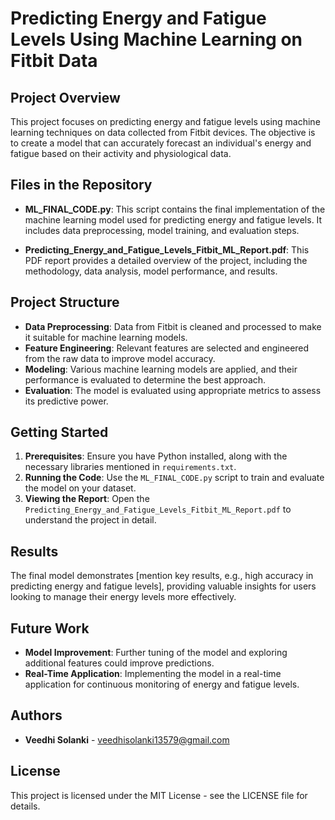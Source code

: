 # Predicting Energy and Fatigue Levels Using Machine Learning on Fitbit Data

## Project Overview

This project focuses on predicting energy and fatigue levels using machine learning techniques on data collected from Fitbit devices. The objective is to create a model that can accurately forecast an individual's energy and fatigue based on their activity and physiological data.

## Files in the Repository

- **ML_FINAL_CODE.py**: This script contains the final implementation of the machine learning model used for predicting energy and fatigue levels. It includes data preprocessing, model training, and evaluation steps.

- **Predicting_Energy_and_Fatigue_Levels_Fitbit_ML_Report.pdf**: This PDF report provides a detailed overview of the project, including the methodology, data analysis, model performance, and results.

## Project Structure

- **Data Preprocessing**: Data from Fitbit is cleaned and processed to make it suitable for machine learning models.
- **Feature Engineering**: Relevant features are selected and engineered from the raw data to improve model accuracy.
- **Modeling**: Various machine learning models are applied, and their performance is evaluated to determine the best approach.
- **Evaluation**: The model is evaluated using appropriate metrics to assess its predictive power.

## Getting Started

1. **Prerequisites**: Ensure you have Python installed, along with the necessary libraries mentioned in `requirements.txt`.
2. **Running the Code**: Use the `ML_FINAL_CODE.py` script to train and evaluate the model on your dataset.
3. **Viewing the Report**: Open the `Predicting_Energy_and_Fatigue_Levels_Fitbit_ML_Report.pdf` to understand the project in detail.

## Results

The final model demonstrates [mention key results, e.g., high accuracy in predicting energy and fatigue levels], providing valuable insights for users looking to manage their energy levels more effectively.

## Future Work

- **Model Improvement**: Further tuning of the model and exploring additional features could improve predictions.
- **Real-Time Application**: Implementing the model in a real-time application for continuous monitoring of energy and fatigue levels.

## Authors

- **Veedhi Solanki** - veedhisolanki13579@gmail.com

## License

This project is licensed under the MIT License - see the LICENSE file for details.
